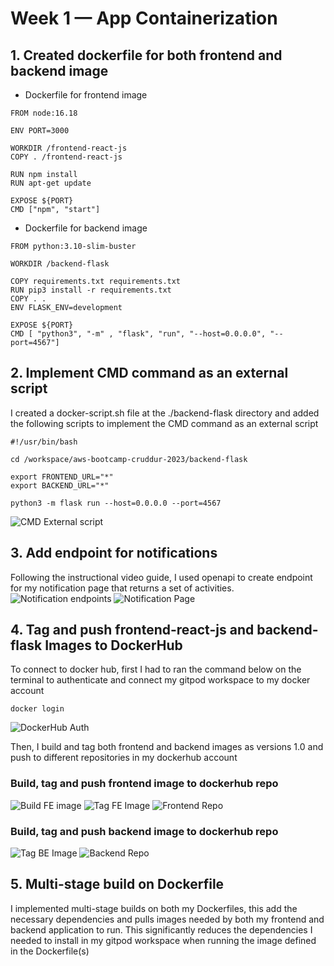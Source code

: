 # Week 1 — App Containerization

## 1. Created dockerfile for both frontend and backend image
 - Dockerfile for frontend image
```
FROM node:16.18

ENV PORT=3000

WORKDIR /frontend-react-js
COPY . /frontend-react-js

RUN npm install
RUN apt-get update

EXPOSE ${PORT}
CMD ["npm", "start"]
```

 - Dockerfile for backend image
```
FROM python:3.10-slim-buster

WORKDIR /backend-flask

COPY requirements.txt requirements.txt
RUN pip3 install -r requirements.txt
COPY . .
ENV FLASK_ENV=development

EXPOSE ${PORT}
CMD [ "python3", "-m" , "flask", "run", "--host=0.0.0.0", "--port=4567"]
```

## 2. Implement CMD command as an external script
I created a docker-script.sh file at the ./backend-flask directory and added the following scripts to implement the CMD command as an external script
```
#!/usr/bin/bash

cd /workspace/aws-bootcamp-cruddur-2023/backend-flask

export FRONTEND_URL="*"
export BACKEND_URL="*"

python3 -m flask run --host=0.0.0.0 --port=4567
```
![CMD External script](https://github.com/izanna-ju/aws-bootcamp-cruddur-2023/blob/main/journal/assets/week1/CMD-external-script.png?raw=true "External script")

## 3. Add endpoint for notifications
Following the instructional video guide, I used openapi to create endpoint for my notification page that returns a set of activities.
![Notification endpoints](https://github.com/izanna-ju/aws-bootcamp-cruddur-2023/blob/main/journal/assets/week1/defined-api-endpoints.png?raw=true "Notification endpoints")
![Notification Page](https://github.com/izanna-ju/aws-bootcamp-cruddur-2023/blob/main/journal/assets/week1/add-notifications.png?raw=true "Notification Page")

## 4. Tag and push frontend-react-js and backend-flask Images to DockerHub
To connect to docker hub, first I had to ran the command below on the terminal to authenticate and connect my gitpod workspace to my docker account
```
docker login
```
![DockerHub Auth](https://github.com/izanna-ju/aws-bootcamp-cruddur-2023/blob/main/journal/assets/week1/authenticate-docker-hub.png?raw=true "DockerHub Auth")

Then, I build and tag both frontend and backend images as versions 1.0 and push to different repositories in my dockerhub account
### Build, tag and push frontend image to dockerhub repo
![Build FE image](https://github.com/izanna-ju/aws-bootcamp-cruddur-2023/blob/main/journal/assets/week1/build-frontend-image.png?raw=true "Build Frontend Image")
![Tag FE Image](https://github.com/izanna-ju/aws-bootcamp-cruddur-2023/blob/main/journal/assets/week1/push-docker-frontend-image.png?raw=true "Tag FE image")
![Frontend Repo](https://github.com/izanna-ju/aws-bootcamp-cruddur-2023/blob/main/journal/assets/week1/docker-frontend-repo.png?raw=true "FE Repo")

### Build, tag and push backend image to dockerhub repo
![Tag BE Image](https://github.com/izanna-ju/aws-bootcamp-cruddur-2023/blob/main/journal/assets/week1/push-docker-be-image.png?raw=true "Tag BE image")
![Backend Repo](https://github.com/izanna-ju/aws-bootcamp-cruddur-2023/blob/main/journal/assets/week1/docker-backend-repo.png?raw=true "BE Repo")

## 5. Multi-stage build on Dockerfile
I implemented multi-stage builds on both my Dockerfiles, this add the necessary dependencies and pulls images needed by both my frontend and backend application to run. This significantly reduces the dependencies I needed to install in my gitpod workspace when running the image defined in the Dockerfile(s)



